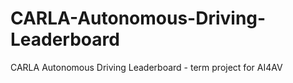 # CARLA-Autonomous-Driving-Leaderboard
CARLA Autonomous Driving Leaderboard - term project for AI4AV

